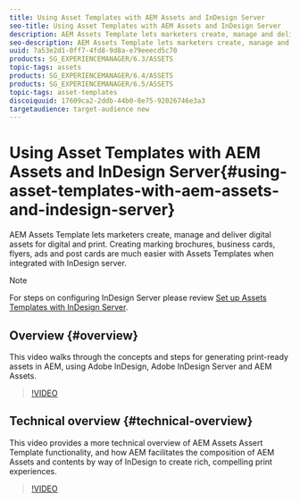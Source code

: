 ```yaml
---
title: Using Asset Templates with AEM Assets and InDesign Server
seo-title: Using Asset Templates with AEM Assets and InDesign Server
description: AEM Assets Template lets marketers create, manage and deliver digital assets for digital and print. Creating marking brochures, business cards, flyers, ads and post cards are much easier with Assets Templates when integrated with InDesign server. 
seo-description: AEM Assets Template lets marketers create, manage and deliver digital assets for digital and print. Creating marking brochures, business cards, flyers, ads and post cards are much easier with Assets Templates when integrated with InDesign server. 
uuid: 7a53e2d1-0ff7-4fd8-9d8a-e79eeecd5c70
products: SG_EXPERIENCEMANAGER/6.3/ASSETS
topic-tags: assets
products: SG_EXPERIENCEMANAGER/6.4/ASSETS
products: SG_EXPERIENCEMANAGER/6.5/ASSETS
topic-tags: asset-templates
discoiquuid: 17609ca2-2ddb-44b0-8e75-92026746e3a3
targetaudience: target-audience new
---
```


# Using Asset Templates with AEM Assets and InDesign Server{#using-asset-templates-with-aem-assets-and-indesign-server}

AEM Assets Template lets marketers create, manage and deliver digital assets for digital and print. Creating marking brochures, business cards, flyers, ads and post cards are much easier with Assets Templates when integrated with InDesign server.

>[!NOTE]
>
>For steps on configuring InDesign Server please review [Set up Assets Templates with InDesign Server](../../assets/using/asset-templates-technical-video-setup.md).

## Overview {#overview}

This video walks through the concepts and steps for generating print-ready assets in AEM, using Adobe InDesign, Adobe InDesign Server and AEM Assets.

>[!VIDEO](https://video.tv.adobe.com/v/25170?quality=12)

## Technical overview {#technical-overview}

This video provides a more technical overview of AEM Assets Assert Template functionality, and how AEM facilitates the composition of AEM Assets and contents by way of InDesign to create rich, compelling print experiences.

>[!VIDEO](https://video.tv.adobe.com/v/17071/?quality=9)